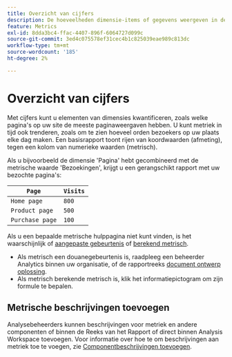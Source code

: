 ```yaml
---
title: Overzicht van cijfers
description: De hoeveelheden dimensie-items of gegevens weergeven in de loop van de tijd.
feature: Metrics
exl-id: 8dda3bc4-ffac-4407-896f-6064727d099c
source-git-commit: 3ed4c075578ef31cec4b1c825039eae989c813dc
workflow-type: tm+mt
source-wordcount: '185'
ht-degree: 2%

---
```


# Overzicht van cijfers

Met cijfers kunt u elementen van dimensies kwantificeren, zoals welke pagina&#39;s op uw site de meeste paginaweergaven hebben. U kunt metriek in tijd ook trenderen, zoals om te zien hoeveel orden bezoekers op uw plaats elke dag maken. Een basisrapport toont rijen van koordwaarden (afmeting), tegen een kolom van numerieke waarden (metrisch).

Als u bijvoorbeeld de dimensie &#39;Pagina&#39; hebt gecombineerd met de metrische waarde &#39;Bezoekingen&#39;, krijgt u een gerangschikt rapport met uw bezochte pagina&#39;s:

| `Page` | `Visits` |
| --- | --- |
| `Home page` | `800` |
| `Product page` | `500` |
| `Purchase page` | `100` |

Als u een bepaalde metrische hulppagina niet kunt vinden, is het waarschijnlijk of [aangepaste gebeurtenis](custom-events.md) of [berekend metrisch](../c-calcmetrics/cm-overview.md).

* Als metrisch een douanegebeurtenis is, raadpleeg een beheerder Analytics binnen uw organisatie, of de rapportreeks [document ontwerp oplossing](/help/implement/prepare/solution-design.md).
* Als metrisch berekende metrisch is, klik het informatiepictogram om zijn formule te bepalen.

## Metrische beschrijvingen toevoegen

Analysebeheerders kunnen beschrijvingen voor metriek en andere componenten of binnen de Reeks van het Rapport of direct binnen Analysis Workspace toevoegen. Voor informatie over hoe te om beschrijvingen aan metriek toe te voegen, zie [Componentbeschrijvingen toevoegen](/help/analyze/analysis-workspace/components/add-component-descriptions.md).
